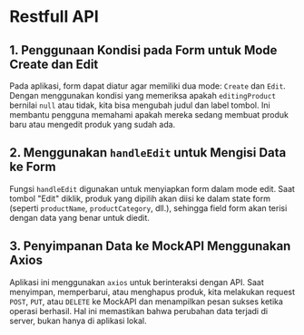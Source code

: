 # Restfull API

## 1. Penggunaan Kondisi pada Form untuk Mode Create dan Edit

Pada aplikasi, form dapat diatur agar memiliki dua mode: `Create` dan `Edit`. Dengan menggunakan kondisi yang memeriksa apakah `editingProduct` bernilai `null` atau tidak, kita bisa mengubah judul dan label tombol. Ini membantu pengguna memahami apakah mereka sedang membuat produk baru atau mengedit produk yang sudah ada.

## 2. Menggunakan `handleEdit` untuk Mengisi Data ke Form

Fungsi `handleEdit` digunakan untuk menyiapkan form dalam mode edit. Saat tombol "Edit" diklik, produk yang dipilih akan diisi ke dalam state form (seperti `productName`, `productCategory`, dll.), sehingga field form akan terisi dengan data yang benar untuk diedit.

## 3. Penyimpanan Data ke MockAPI Menggunakan Axios

Aplikasi ini menggunakan `axios` untuk berinteraksi dengan API. Saat menyimpan, memperbarui, atau menghapus produk, kita melakukan request `POST`, `PUT`, atau `DELETE` ke MockAPI dan menampilkan pesan sukses ketika operasi berhasil. Hal ini memastikan bahwa perubahan data terjadi di server, bukan hanya di aplikasi lokal.
